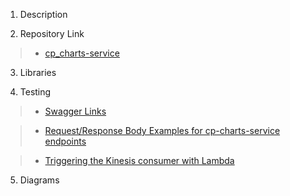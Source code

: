 1. Description

2. Repository Link

>- [cp_charts-service](https://github.com/tr/cp_charts-service)

3. Libraries

4. Testing

>- [Swagger Links](https://dev.azure.com/tr-tax-checkpoint/Checkpoint/_wiki/wikis/Checkpoint.wiki/1175/Swagger-links)

>- [Request/Response Body Examples for cp-charts-service endpoints](https://dev.azure.com/tr-tax-checkpoint/Checkpoint/_wiki/wikis/Checkpoint.wiki/1194/cp-charts-service-request-response-examples-for-endpoints)

>- [Triggering the Kinesis consumer with Lambda](https://dev.azure.com/tr-tax-checkpoint/Checkpoint/_wiki/wikis/Checkpoint.wiki/1196/cp_charts-service-triggering-the-Kinesis-consumer-with-Lambda)

5. Diagrams